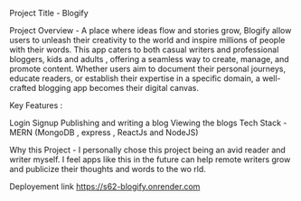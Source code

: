 Project Title - Blogify

Project Overview - A place where ideas flow and stories grow, Blogify allow users to unleash their creativity to the world and inspire millions of people with their words. This app caters to both casual writers and professional bloggers, kids and adults , offering a seamless way to create, manage, and promote content. Whether users aim to document their personal journeys, educate readers, or establish their expertise in a specific domain, a well-crafted blogging app becomes their digital canvas.

Key Features :

Login
Signup
Publishing and writing a blog
Viewing the blogs
Tech Stack - MERN (MongoDB , express , ReactJs and NodeJS)

Why this Project - I personally chose this project being an avid reader and writer myself. I feel apps like this in the future can help remote writers grow and publicize their thoughts and words to the wo rld.





Deployement link 
https://s62-blogify.onrender.com
